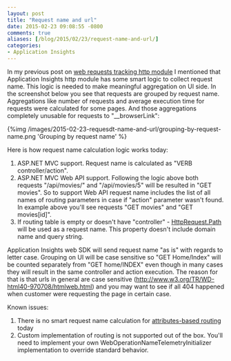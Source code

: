 ```yaml
---
layout: post
title: "Request name and url"
date: 2015-02-23 09:08:55 -0800
comments: true
aliases: [/blog/2015/02/23/request-name-and-url/]
categories:
- Application Insights
---
```

In my previous post on [web requests tracking http module](/blog/2015/01/02/application-insights-requests-tracking-more-than-just-a-begin-and-end/) I mentioned that Application Insights http module has some smart logic to collect request name. This logic is needed to make meaningful aggregation on UI side. In the screenshot below you see that requests are grouped by request name.  Aggregations like number of requests and average execution time for requests were calculated for some pages. And those aggregations completely unusable for requests to "__browserLink":

{%img /images/2015-02-23-requesdt-name-and-url/grouping-by-request-name.png 'Grouping by request name' %}

Here is how request name calculation logic works today:

1. ASP.NET MVC support. Request name is calculated as "VERB controller/action".
2. ASP.NET MVC Web API support. Following the logic above both requests "/api/movies/" and "/api/movies/5" will be resulted in "GET movies". So to support Web API request name includes the list of all names of routing parameters in case if "action" parameter wasn't found. In example above you'll see requests "GET movies" and "GET movies[id]".  
3. If routing table is empty or doesn't have "controller" - [HttpRequest.Path](https://msdn.microsoft.com/en-us/library/system.web.httprequest.path.aspx) will be used as a request name. This property doesn't include domain name and query string.

Application Insights web SDK will send request name "as is" with regards to letter case. Grouping on UI will be case sensitive so "GET Home/Index" will be counted separately from "GET home/INDEX" even though in many cases they will result in the same controller and action execution. The reason for that is that urls in general are case sensitive (http://www.w3.org/TR/WD-html40-970708/htmlweb.html) and you may want to see if all 404 happened when customer were requesting the page in certain case.

Known issues:

1. There is no smart request name calculation for [attributes-based routing](http://blogs.msdn.com/b/webdev/archive/2013/10/17/attribute-routing-in-asp-net-mvc-5.aspx) today
2. Custom implementation of routing is not supported out of the box. You'll need to implement your own WebOperationNameTelemetryInitializer implementation to override standard behavior.
